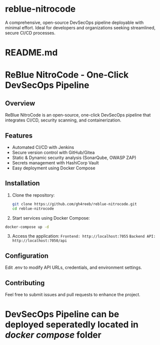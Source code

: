 # reblue-nitrocode
A comprehensive, open-source DevSecOps pipeline deployable with minimal effort. Ideal for developers and organizations seeking streamlined, secure CI/CD processes.

# README.md

# ReBlue NitroCode - One-Click DevSecOps Pipeline

## Overview
ReBlue NitroCode is an open-source, one-click DevSecOps pipeline that integrates CI/CD, security scanning, and containerization.

## Features
- Automated CI/CD with Jenkins
- Secure version control with GitHub/Gitea
- Static & Dynamic security analysis (SonarQube, OWASP ZAP)
- Secrets management with HashiCorp Vault
- Easy deployment using Docker Compose

## Installation
1. Clone the repository:
   ```sh
   git clone https://github.com/gh4reeb/reblue-nitrocode.git
   cd reblue-nitrocode
   ```
2. Start services using Docker Compose:
```sh
docker-compose up -d
```
3. Access the application:
```Frontend: http://localhost:7055```
```Backend API: http://localhost:7050/api```

## Configuration
 Edit .env to modify API URLs, credentials, and environment settings.

## Contributing
Feel free to submit issues and pull requests to enhance the project.

# DevSecOps Pipeline can be deployed seperatedly located in *docker compose* folder
